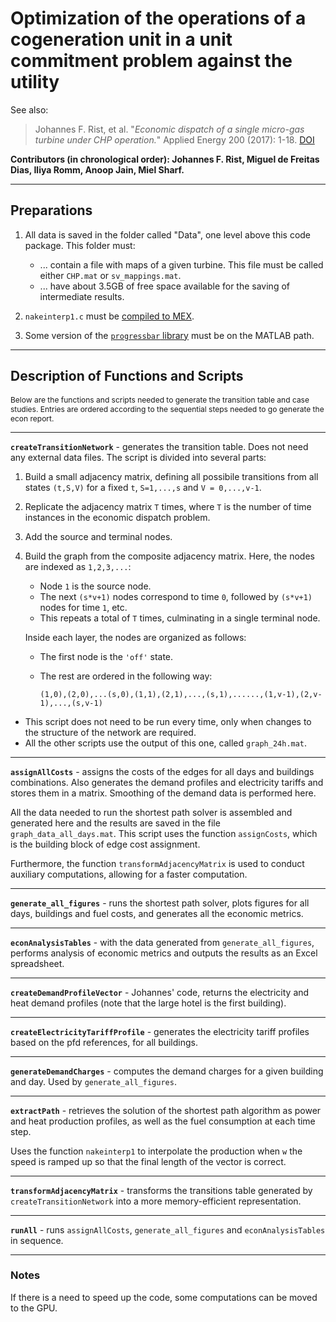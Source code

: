 # Optimization of the operations of a cogeneration unit in a unit commitment problem against the utility

See also:

> Johannes F. Rist, et al. "_Economic dispatch of a single micro-gas turbine under CHP operation._" Applied Energy 200 (2017): 1-18. [DOI](https://doi.org/10.1016/j.apenergy.2017.05.064)

**Contributors (in chronological order): Johannes F. Rist, Miguel de Freitas Dias, Iliya Romm, Anoop Jain, Miel Sharf.**

---

## Preparations

1) All data is saved in the folder called "Data", one level above this code package. This folder must:

    - ... contain a file with maps of a given turbine. This file must be called either `CHP.mat` or `sv_mappings.mat`.
    - ... have about 3.5GB of free space available for the saving of intermediate results.

1) `nakeinterp1.c` must be [compiled to MEX](https://www.mathworks.com/help/matlab/ref/mex.html).
1) Some version of the [`progressbar` library](https://github.com/fsaxen/ParforProgMon) must be on the MATLAB path.

---

## Description of Functions and Scripts

<span style="font-size:9pt;">Below are the functions and scripts needed to generate the transition table and case studies. Entries are ordered according to the sequential steps needed to go generate the econ report.</span>

---

**`createTransitionNetwork`** - generates the transition table. Does not need any external data files. The script is divided into several parts:

1. Build a small adjacency matrix, defining all possibile transitions from all states `(t,S,V)` for a fixed `t`, `S=1,...,s` and `V = 0,...,v-1`.
2. Replicate the adjacency matrix `T` times, where `T` is the number of time instances in the economic dispatch problem.
3. Add the source and terminal nodes.
4. Build the graph from the composite adjacency matrix.
Here, the nodes are indexed as `1,2,3,...`:

    - Node `1` is the source node. 
    - The next `(s*v+1)` nodes correspond to time `0`, followed by `(s*v+1)` nodes for time `1`, etc.
    - This repeats a total of `T` times, culminating in a single terminal node.  

    Inside each layer, the nodes are organized as follows:

    - The first node is the `'off'` state.
    - The rest are ordered in the following way:

       `(1,0),(2,0),...(s,0),(1,1),(2,1),...,(s,1),......,(1,v-1),(2,v-1),...,(s,v-1)`

- This script does not need to be run every time, only when changes to the structure of the network are required. 
- All the other scripts use the output of this one, called `graph_24h.mat`.

---

**`assignAllCosts`** - assigns the costs of the edges for all days and buildings combinations. Also generates the demand profiles and electricity tariffs and stores them
in a matrix. Smoothing of the demand data is performed here.

All the data needed to run the shortest path solver is assembled and generated here and the results are
saved in the file `graph_data_all_days.mat`. This script uses the function `assignCosts`, which is the building block of edge cost assignment.

Furthermore, the function `transformAdjacencyMatrix` is used to conduct auxiliary computations, allowing for a faster computation.

---

**`generate_all_figures`** - runs the shortest path solver, plots figures for all days, buildings and fuel costs, and generates all the economic metrics.

---

**`econAnalysisTables`** - with the data generated from `generate_all_figures`, performs analysis of economic metrics and outputs the results as an Excel spreadsheet.

---

**`createDemandProfileVector`** - Johannes' code, returns the electricity and heat demand profiles (note that the large hotel is the first building).

---

**`createElectricityTariffProfile`** - generates the electricity tariff profiles based on the pfd references, for all buildings.

---

**`generateDemandCharges`** - computes the demand charges for a given building and day. Used by `generate_all_figures`.

---

**`extractPath`** - retrieves the solution of the shortest path algorithm as power and heat production profiles, as well as the fuel consumption at each time step.

Uses the function `nakeinterp1` to interpolate the production when `w` the speed is ramped up so that the final length of the vector is correct.

---

**`transformAdjacencyMatrix`** - transforms the transitions table generated by `createTransitionNetwork` into a more memory-efficient representation.

---

**`runAll`** - runs `assignAllCosts`, `generate_all_figures` and `econAnalysisTables` in sequence.

---

### Notes

If there is a need to speed up the code, some computations can be moved to the GPU.
